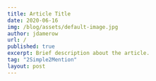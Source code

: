 ```yaml
---
title: Article Title
date: 2020-06-16
img: /blog/assets/default-image.jpg
author: jdamerow
url: /
published: true
excerpt: Brief description about the article.
tag: "2Simple2Mention" 
layout: post
---
```


